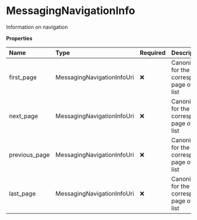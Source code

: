 # MessagingNavigationInfo

Information on navigation

**Properties**

| Name          | Type                       | Required | Description                                          |
| :------------ | :------------------------- | :------- | :--------------------------------------------------- |
| first_page    | MessagingNavigationInfoUri | ❌       | Canonical URI for the corresponding page of the list |
| next_page     | MessagingNavigationInfoUri | ❌       | Canonical URI for the corresponding page of the list |
| previous_page | MessagingNavigationInfoUri | ❌       | Canonical URI for the corresponding page of the list |
| last_page     | MessagingNavigationInfoUri | ❌       | Canonical URI for the corresponding page of the list |

<!-- This file was generated by liblab | https://liblab.com/ -->
